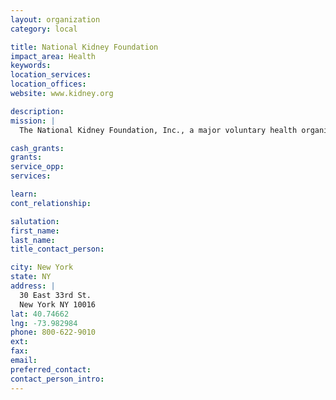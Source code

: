 ```yaml
---
layout: organization
category: local

title: National Kidney Foundation
impact_area: Health
keywords: 
location_services: 
location_offices: 
website: www.kidney.org

description: 
mission: |
  The National Kidney Foundation, Inc., a major voluntary health organization, seeks to prevent kidney and urinary tract diseases, improve the health and well-being of individuals and families affected by these diseases, and increase the availability of all organs for transplantation.

cash_grants: 
grants: 
service_opp: 
services: 

learn: 
cont_relationship: 

salutation: 
first_name: 
last_name: 
title_contact_person: 

city: New York
state: NY
address: |
  30 East 33rd St.  
  New York NY 10016
lat: 40.74662
lng: -73.982984
phone: 800-622-9010
ext: 
fax: 
email: 
preferred_contact: 
contact_person_intro: 
---
```

